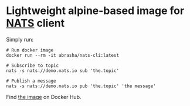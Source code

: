 # Lightweight alpine-based image for [NATS](https://nats.io/) client

Simply run:

```shell
# Run docker image
docker run --rm -it abrasha/nats-cli:latest

# Subscribe to topic
nats -s nats://demo.nats.io sub 'the.topic'

# Publish a message
nats -s nats://demo.nats.io pub 'the.topic' 'the message'
```

Find [the image](https://hub.docker.com/r/abrasha/nats-cli) on Docker Hub.
